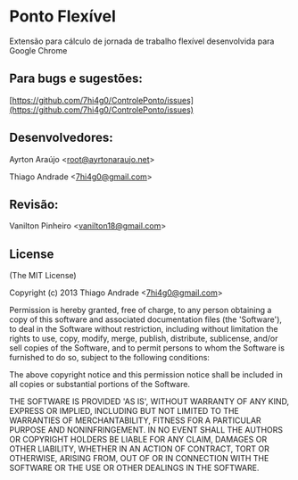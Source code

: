 Ponto Flexível
=============

Extensão para cálculo de jornada de trabalho flexível desenvolvida para Google Chrome

## Para bugs e sugestões:
[https://github.com/7hi4g0/ControlePonto/issues](https://github.com/7hi4g0/ControlePonto/issues)

## Desenvolvedores:
Ayrton Araújo &lt;root@ayrtonaraujo.net&gt;

Thiago Andrade &lt;7hi4g0@gmail.com&gt;

## Revisão:
Vanilton Pinheiro &lt;vanilton18@gmail.com&gt;

## License 

(The MIT License)

Copyright (c) 2013 Thiago Andrade &lt;7hi4g0@gmail.com&gt;

Permission is hereby granted, free of charge, to any person obtaining
a copy of this software and associated documentation files (the
'Software'), to deal in the Software without restriction, including
without limitation the rights to use, copy, modify, merge, publish,
distribute, sublicense, and/or sell copies of the Software, and to
permit persons to whom the Software is furnished to do so, subject to
the following conditions:

The above copyright notice and this permission notice shall be
included in all copies or substantial portions of the Software.

THE SOFTWARE IS PROVIDED 'AS IS', WITHOUT WARRANTY OF ANY KIND,
EXPRESS OR IMPLIED, INCLUDING BUT NOT LIMITED TO THE WARRANTIES OF
MERCHANTABILITY, FITNESS FOR A PARTICULAR PURPOSE AND NONINFRINGEMENT.
IN NO EVENT SHALL THE AUTHORS OR COPYRIGHT HOLDERS BE LIABLE FOR ANY
CLAIM, DAMAGES OR OTHER LIABILITY, WHETHER IN AN ACTION OF CONTRACT,
TORT OR OTHERWISE, ARISING FROM, OUT OF OR IN CONNECTION WITH THE
SOFTWARE OR THE USE OR OTHER DEALINGS IN THE SOFTWARE.
